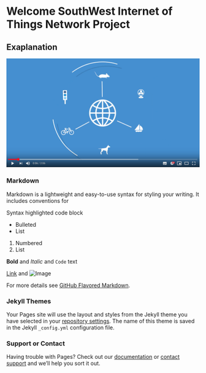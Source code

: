 # Welcome SouthWest Internet of Things Network Project

## Exaplanation

[![Explainer Video](/images/video-shot.png)](https://www.youtube.com/watch?v=Q2So47rLOqgE "Things Network")

### Markdown

Markdown is a lightweight and easy-to-use syntax for styling your writing. It includes conventions for

Syntax highlighted code block

- Bulleted
- List

1. Numbered
2. List

**Bold** and _Italic_ and `Code` text

[Link](url) and ![Image](src)


For more details see [GitHub Flavored Markdown](https://guides.github.com/features/mastering-markdown/).

### Jekyll Themes

Your Pages site will use the layout and styles from the Jekyll theme you have selected in your [repository settings](https://github.com/woisme/sw-iot-network/settings). The name of this theme is saved in the Jekyll `_config.yml` configuration file.

### Support or Contact

Having trouble with Pages? Check out our [documentation](https://help.github.com/categories/github-pages-basics/) or [contact support](https://github.com/contact) and we’ll help you sort it out.
